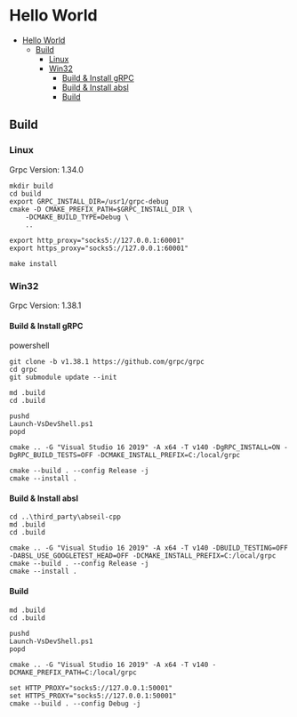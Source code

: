 # Hello World

- [Hello World](#hello-world)
  - [Build](#build)
    - [Linux](#linux)
    - [Win32](#win32)
      - [Build & Install gRPC](#build--install-grpc)
      - [Build & Install absl](#build--install-absl)
      - [Build](#build-1)

## Build

### Linux

Grpc Version: 1.34.0

    mkdir build
    cd build
    export GRPC_INSTALL_DIR=/usr1/grpc-debug
    cmake -D CMAKE_PREFIX_PATH=$GRPC_INSTALL_DIR \
        -DCMAKE_BUILD_TYPE=Debug \
        ..

    export http_proxy="socks5://127.0.0.1:60001"
    export https_proxy="socks5://127.0.0.1:60001"

    make install

### Win32

Grpc Version: 1.38.1

#### Build & Install gRPC

powershell

    git clone -b v1.38.1 https://github.com/grpc/grpc
    cd grpc
    git submodule update --init

    md .build
    cd .build

    pushd
    Launch-VsDevShell.ps1
    popd

    cmake .. -G "Visual Studio 16 2019" -A x64 -T v140 -DgRPC_INSTALL=ON -DgRPC_BUILD_TESTS=OFF -DCMAKE_INSTALL_PREFIX=C:/local/grpc

    cmake --build . --config Release -j
    cmake --install .

#### Build & Install absl

    cd ..\third_party\abseil-cpp
    md .build
    cd .build

    cmake .. -G "Visual Studio 16 2019" -A x64 -T v140 -DBUILD_TESTING=OFF -DABSL_USE_GOOGLETEST_HEAD=OFF -DCMAKE_INSTALL_PREFIX=C:/local/grpc
    cmake --build . --config Release -j
    cmake --install .

#### Build

    md .build
    cd .build

    pushd
    Launch-VsDevShell.ps1
    popd

    cmake .. -G "Visual Studio 16 2019" -A x64 -T v140 -DCMAKE_PREFIX_PATH=C:/local/grpc

    set HTTP_PROXY="socks5://127.0.0.1:50001"
    set HTTPS_PROXY="socks5://127.0.0.1:50001"
    cmake --build . --config Debug -j
